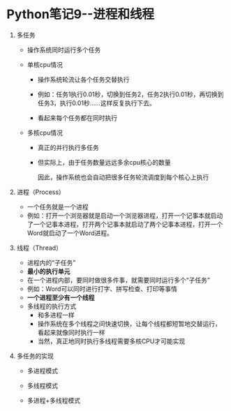 # Python笔记9--进程和线程

1. 多任务

   + 操作系统同时运行多个任务

   + 单核cpu情况

     + 操作系统轮流让各个任务交替执行

     + 例如：任务1执行0.01秒，切换到任务2，任务2执行0.01秒，再切换到任务3，执行0.01秒……这样反复执行下去。

     + 看起来每个任务都在同时执行

   + 多核cpu情况

     + 真正的并行执行多任务

     + 但实际上，由于任务数量远远多余cpu核心的数量

       因此，操作系统也会自动把很多任务轮流调度到每个核心上执行

2. 进程（Process）

   + 一个任务就是一个进程
   + 例如：打开一个浏览器就是启动一个浏览器进程，打开一个记事本就启动了一个记事本进程，打开两个记事本就启动了两个记事本进程，打开一个Word就启动了一个Word进程。

3. 线程（Thread）

   + 进程内的“子任务”
   + **最小的执行单元**
   + 在一个进程内部，要同时做很多件事，就需要同时运行多个“子任务”
   + 例如：Word可以同时进行打字、拼写检查、打印等事情
   + **一个进程至少有一个线程**
   + 多线程的执行方式
     + 和多进程一样
     + 操作系统在多个线程之间快速切换，让每个线程都短暂地交替运行，看起来就像同时执行一样
     + 当然，真正地同时执行多线程需要多核CPU才可能实现

4. 多任务的实现

   + 多进程模式

   + 多线程模式

   + 多进程+多线程模式

     